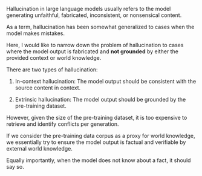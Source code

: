 Hallucination in large language models usually refers to the model generating unfaithful, fabricated, inconsistent, or nonsensical content.

As a term, hallucination has been somewhat generalized to cases when the model makes mistakes.

Here, I would like to narrow down the problem of hallucination to cases where the model output is fabricated and **not grounded** by either the provided context or world knowledge.

There are two types of hallucination:

1. In-context hallucination: The model output should be consistent with the source content in context.

2. Extrinsic hallucination: The model output should be grounded by the pre-training dataset.

However, given the size of the pre-training dataset, it is too expensive to retrieve and identify conflicts per generation.

If we consider the pre-training data corpus as a proxy for world knowledge, we essentially try to ensure the model output is factual and verifiable by external world knowledge.

Equally importantly, when the model does not know about a fact, it should say so.
